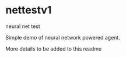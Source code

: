 # nettestv1
neural net test

Simple demo of neural network powered agent.

More details to be added to this readme
